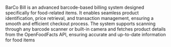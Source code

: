 BarCo Bill is an advanced barcode-based billing system designed specifically for food-related items. It enables seamless product identification, price retrieval, and transaction management, ensuring a smooth and efficient checkout process. The system supports scanning through any barcode scanner or built-in camera and fetches product details from the OpenFoodFacts API, ensuring accurate and up-to-date information for food items
